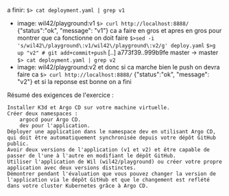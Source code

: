 a finir:
```$> cat deployment.yaml | grep v1```

- image: wil42/playground:v1
```$> curl http://localhost:8888/```
{"status":"ok", "message": "v1"}
ca a faire en gros
et apres en gros pour montrer que ca fonctionne on doit faire 
```$>sed -i 's/wil42\/playground\:v1/wil42\/playground\:v2/g' deploy.yaml```
```$>g up "v2" # git add+commit+push```
[..]
a773f39..999b9fe master -> master
```$> cat deployment.yaml | grep v2```
- image: wil42/playground:v2
et donc si ca marche bien le push on devra faire ca 
```$> curl http://localhost:8888/```
{"status":"ok", "message": "v2"}
et si la reponse est bonne on a fini

Résumé des exigences de l'exercice :

    Installer K3d et Argo CD sur votre machine virtuelle.
    Créer deux namespaces :
        argocd pour Argo CD.
        dev pour l'application.
    Déployer une application dans le namespace dev en utilisant Argo CD, qui doit être automatiquement synchronisée depuis votre dépôt GitHub public.
    Avoir deux versions de l'application (v1 et v2) et être capable de passer de l'une à l'autre en modifiant le dépôt GitHub.
    Utiliser l'application de Wil (wil42/playground) ou créer votre propre application avec deux versions distinctes.
    Démontrer pendant l'évaluation que vous pouvez changer la version de l'application via le dépôt GitHub et que le changement est reflété dans votre cluster Kubernetes grâce à Argo CD.
